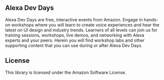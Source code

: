 ## Alexa Dev Days

Alexa Dev Days are free, interactive events from Amazon. Engage in hands-on workshops where you will learn to create voice experiences and hear the latest on UI design and industry trends. Learners of all levels can join us for training sessions, workshops, live demos, and networking with Alexa experts and your peers. Herein you will find workshop labs and other supporting content that you can use during or after Alexa Dev Days.

## License

This library is licensed under the Amazon Software License.
